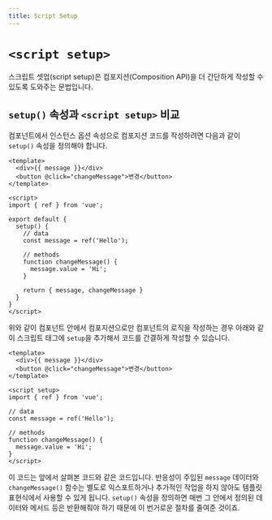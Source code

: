 ```yaml
---
title: Script Setup
---
```


# `<script setup>` <Badge text="Vue 3"/>

스크립트 셋업(script setup)은 컴포지션(Composition API)을 더 간단하게 작성할 수 있도록 도와주는 문법입니다.

## `setup()` 속성과 `<script setup>` 비교

컴포넌트에서 인스턴스 옵션 속성으로 컴포지션 코드를 작성하려면 다음과 같이 `setup()` 속성을 정의해야 합니다.

```html{10}
<template>
  <div>{{ message }}</div>
  <button @click="changeMessage">변경</button>
</template>

<script>
import { ref } from 'vue';

export default {
  setup() {
    // data
    const message = ref('Hello');

    // methods
    function changeMessage() {
      message.value = 'Hi';
    }

    return { message, changeMessage }
  }
} 
</script>
```

위와 같이 컴포넌트 안에서 컴포지션으로만 컴포넌트의 로직을 작성하는 경우 아래와 같이 스크립트 태그에 `setup`을 추가해서 코드를 간결하게 작성할 수 있습니다.

```html{6}
<template>
  <div>{{ message }}</div>
  <button @click="changeMessage">변경</button>
</template>

<script setup>
import { ref } from 'vue';

// data
const message = ref('Hello');

// methods
function changeMessage() {
  message.value = 'Hi';
}
</script>
```

이 코드는 앞에서 살펴본 코드와 같은 코드입니다. 반응성이 주입된 `message` 데이터와 `changeMessage()` 함수는 별도로 익스포트하거나 추가적인 작업을 하지 않아도 템플릿 표현식에서 사용할 수 있게 됩니다. `setup()` 속성을 정의하면 매번 그 안에서 정의된 데이터와 메서드 등은 반환해줘야 하기 때문에 이 번거로운 절차를 줄여준 것이죠.

<!-- ## `<script setup>` 기본

```html
<script setup>
import { ref } from 'vue';

// data
const message = ref('Hello');

// methods
function changeMessage() {
  message.value = 'Hi';
}
</script>
``` -->